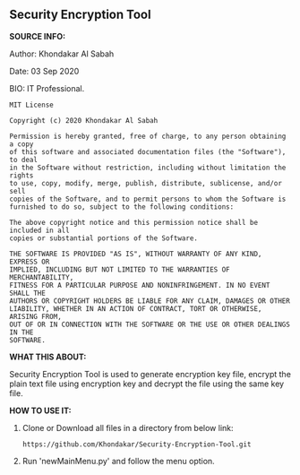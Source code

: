 
## Security Encryption Tool

        
**SOURCE INFO:**

Author: Khondakar Al Sabah

Date: 03 Sep 2020

BIO: IT Professional.

```
MIT License

Copyright (c) 2020 Khondakar Al Sabah

Permission is hereby granted, free of charge, to any person obtaining a copy
of this software and associated documentation files (the "Software"), to deal
in the Software without restriction, including without limitation the rights
to use, copy, modify, merge, publish, distribute, sublicense, and/or sell
copies of the Software, and to permit persons to whom the Software is
furnished to do so, subject to the following conditions:

The above copyright notice and this permission notice shall be included in all
copies or substantial portions of the Software.

THE SOFTWARE IS PROVIDED "AS IS", WITHOUT WARRANTY OF ANY KIND, EXPRESS OR
IMPLIED, INCLUDING BUT NOT LIMITED TO THE WARRANTIES OF MERCHANTABILITY,
FITNESS FOR A PARTICULAR PURPOSE AND NONINFRINGEMENT. IN NO EVENT SHALL THE
AUTHORS OR COPYRIGHT HOLDERS BE LIABLE FOR ANY CLAIM, DAMAGES OR OTHER
LIABILITY, WHETHER IN AN ACTION OF CONTRACT, TORT OR OTHERWISE, ARISING FROM,
OUT OF OR IN CONNECTION WITH THE SOFTWARE OR THE USE OR OTHER DEALINGS IN THE
SOFTWARE.
```

**WHAT THIS ABOUT:**


Security Encryption Tool is used to generate encryption key file, encrypt the plain text file using encryption key and decrypt the file using the same key file.


**HOW TO USE IT:**

1. Clone or Download all files in a directory from below link:

   ```https://github.com/Khondakar/Security-Encryption-Tool.git```
   
2. Run 'newMainMenu.py' and follow the menu option.
